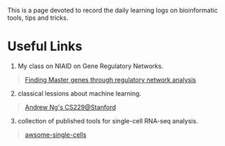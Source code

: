 This is a page devoted to record the daily learning logs on bioinformatic tools, tips and tricks.

# Useful Links

1. My class on NIAID on Gene Regulatory Networks.

> [Finding Master genes through regulatory network analysis](https://github.com/niaid/Gene_Regulatory_Networks)

2. classical lessions about machine learning.

> [Andrew Ng's CS229@Stanford](https://www.youtube.com/watch?v=UzxYlbK2c7E&list=RDCMUC-EnprmCZ3OXyAoG7vjVNCA&start_radio=1&t=7)

3. collection of published tools for single-cell RNA-seq analysis.

> [awsome-single-cells](https://github.com/seandavi/awesome-single-cell)


